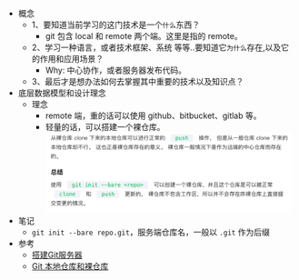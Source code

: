 - 概念
	- 1、要知道当前学习的这门技术是一个`什么`东西？
		- git 包含 local 和 remote 两个端。这里是指的 remote。
	- 2、学习一种语言，或者技术框架、系统 等等..要知道它`为什么`存在,以及它的作用和应用场景？
		- Why: 中心协作，或者服务器发布代码。
	- 3、最后才是想办法如何去掌握其中重要的技术以及知识点？
- 底层数据模型和设计理念
	- 理念
		- remote 端，重的话可以使用 github、bitbucket、gitlab 等。
		- 轻量的话，可以搭建一个裸仓库。
		  ![image.png](../assets/image_1655707153218_0.png)
- 笔记
	- `git init --bare repo.git`，服务端仓库名，一般以 `.git` 作为后缀
- 参考
	- [搭建Git服务器](https://www.liaoxuefeng.com/wiki/896043488029600/899998870925664)
	- [Git 本地仓库和裸仓库](https://cloud.tencent.com/developer/article/1195852#:~:text=%E8%AF%A6%E7%BB%86%E8%AF%B4%E4%B8%80%E4%B8%8B%E4%BD%BF%E7%94%A8%20%2D%2D,%E4%B8%80%E8%88%AC%E4%BD%BF%E7%94%A8%E7%9A%84Git%20%E5%91%BD%E4%BB%A4%E3%80%82)